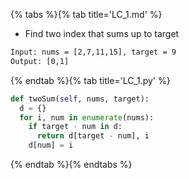 {% tabs %}{% tab title='LC_1.md' %}

* Find two index that sums up to target

```txt
Input: nums = [2,7,11,15], target = 9
Output: [0,1]
```

{% endtab %}{% tab title='LC_1.py' %}

```py
def twoSum(self, nums, target):
  d = {}
  for i, num in enumerate(nums):
    if target - num in d:
      return d[target - num], i
    d[num] = i
```

{% endtab %}{% endtabs %}
